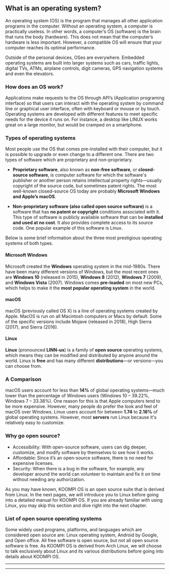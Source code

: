 ## What is an operating system?

An operating system (OS) is the program that manages all other application programs in the computer. Without an operating system, a computer is practically useless. In other words, a computer’s OS (software) is the brain that runs the body (hardware). This does not mean that the computer’s hardware is less important. However, a compatible OS will ensure that your computer reaches its optimal performance. 

Outside of the personal devices, OSes are everywhere. Embedded operating systems are built into larger systems such as cars, traffic lights, digital TVs, ATMs, airplane controls, digit cameras, GPS navigation systems and even the elevators. 

### How does an OS work? 
Applications make requests to the OS through API’s (Application programing interface) so that users can interact with the operating system by command line or graphical user interface, often with keyboard or mouse or by touch. Operating systems are developed with different features to meet specific needs for the device it runs on. For instance, a desktop like LINUX works great on a large monitor, but would be cramped on a smartphone. 

### Types of operating systems
Most people use the OS that comes pre-installed with their computer, but it is possible to upgrade or even change to a different one. There are two types of software which are proprietary and non-proprietary.
- **Proprietary software**, also known as **non-free software**, or **closed-source software**, is computer software for which the software's publisher or another person retains intellectual property rights—usually copyright of the source code, but sometimes patent rights. The most well-known closed-source OS today are probably **Microsoft Windows and Apple’s macOS**.

- **Non-proprietary software** **(also called open source software)**  is a software that has **no patent or copyright** conditions associated with it. This type of software is publicly available software that can be **installed and used at no cost**. It also provides complete access to its source code. One popular example of this software is Linux. 

Below is some brief information about the three most prestigious operating systems of both types. 

#### **Microsoft Windows**
Microsoft created the **Windows** operating system in the mid-1980s. There have been many different versions of Windows, but the most recent ones are **Windows 10** (released in 2015), **Windows 8** (2012), **Windows 7** (2009), and **Windows Vista** (2007). Windows comes **pre-loaded** on most new PCs, which helps to make it the **most popular operating system** in the world. 

#### **macOS**
macOS (previously called OS X) is a line of operating systems created by Apple. MacOS is run on all Macintosh computers or Macs by default. Some of the specific versions include Mojave (released in 2018), High Sierra (2017), and Sierra (2016).

#### **Linux**
**Linux** (pronounced **LINN-ux**) is a family of **open source** operating systems, which means they can be modified and distributed by anyone around the world. Linux is **free** and has many different **distributions**—or versions—you can choose from.

### A Comparison 
macOS users account for less than **14%** of global operating systems—much lower than the percentage of Windows users (Windows 10 – 39.22%, Windows 7 – 33.38%). One reason for this is that Apple computers tend to be more expensive. However, many people do prefer the look and feel of macOS over Windows. Linux users account for between **1.74** to **2.18%** of global operating systems. However, most **servers** run Linux because it's relatively easy to customize.

### Why go open source?
- Accessibility: With open-source software, users can dig deeper, customize, and modify software by themselves to see how it works.
- Affordable: Since it’s an open-source software, there is no need for expensive licenses.
- Security: When there is a bug in the software, for example, any developer around the world can volunteer to maintain and fix it on time without needing any authorization.

As you may have known, KOOMPI OS is an open source suite that is derived from Linux. In the next pages, we will introduce you to Linux before going into a detailed manual for KOOMPI OS. If you are already familiar with using Linux, you may skip this section and dive right into the next chapter. 

### List of open source operating systems
Some widely used programs, platforms, and languages which are considered open source are: Linux operating system, Android by Google, and Open office. All free software is open source, but not all open source software is free. As KOOMPI OS is derived from Arch Linux, we will choose to talk exclusively about Linux and its various distributions before going into details about KOOMPI OS. 

---
---
